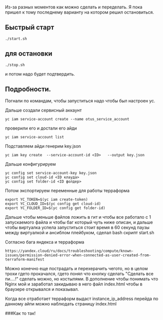 Из-за разных моментов как можно сделать и переделать. Я пока пришел к тому последнему варианту на котором решил остановиться. 

## Быстрый старт ##
```
./start.sh
```
## для остановки ##
```
./stop.sh
```
и потом надо будет подтвердить. 



## Подробности. ##
Погнали по командам, чтобы запуститься надо чтобы был настроен yc.

Дальше создали сервисный аккаунт 
```
yc iam service-account create --name otus_service_account
```
проверили его и достали его айди 
```
yc iam service-account list
```
Подставляем айди генерим key.json
```
yc iam key create  --service-account-id <ID>   --output key.json
```

Дальше конфигурируем
```
yc config set service-account-key key.json
yc config set cloud-id <ID клауда>
yc config set folder-id <ID фолдер>
```

Потом экспортируем переменные для работы терраформа 
```
export YC_TOKEN=$(yc iam create-token)
export YC_CLOUD_ID=$(yc config get cloud-id) 
export YC_FOLDER_ID=$(yc config get folder-id)
```

Дальше чтобы меньше файлов ложить в гит и чтобы все работало с 1 запускаемого файла и чтобы баг который чуть ниже описан, и дальше чтобы виртуалка успела запуститься стоит время в 60 секунд паузы между виртуалкой и ансиблом плейбуком, сделал bash скрипт start.sh 

Согласно бага яндекса и терраформа 

`https://yandex.cloud/ru/docs/troubleshooting/compute/known-issues/permission-denied-error-when-connected-as-user-created-from-terraform-manifest`

Можно конечно еще пострадать и перехерачить чегото, но в целом трохи гдето прокачался, гдето понял что кнопку сделать "Сделать все пи....!" сделать можно, но костылями. 
В дополнение чтобы понимать что Nginx мой и заработал закидываю в него файл index.html чтобы в браузере открывался и показывал. 

Когда все отработает терраформ выдаст instance_ip_address перейда по данному айпи можно наблюдать страницу index.html

###Как то так!

